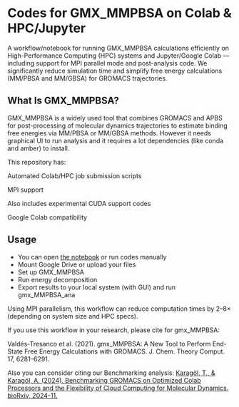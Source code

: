 # Codes for GMX_MMPBSA on Colab & HPC/Jupyter

A workflow/notebook for running GMX_MMPBSA calculations efficiently on High-Performance Computing (HPC) systems and Jupyter/Google Colab — including support for MPI parallel mode and post-analysis code.
We significantly reduce simulation time and simplify free energy calculations (MM/PBSA and MM/GBSA) for GROMACS trajectories. 

## What Is GMX_MMPBSA?
GMX_MMPBSA is a widely used tool that combines GROMACS and APBS for post-processing of molecular dynamics trajectories to estimate binding free energies via MM/PBSA or MM/GBSA methods. However it needs graphical UI to run analysis and it requires a lot dependencies (like conda and amber) to install.

This repository has:

Automated Colab/HPC job submission scripts

MPI support 

Also includes experimental CUDA support codes

Google Colab compatibility 

## Usage
- You can open [the notebook](gmx_MMPSA_conda_v0_1.ipynb) or run codes manually
- Mount Google Drive or upload your files
- Set up GMX_MMPBSA
- Run energy decomposition
- Export results to your local system (with GUI) and run gmx_MMPBSA_ana

Using MPI parallelism, this workflow can reduce computation times by 2–8× (depending on system size and HPC specs).

If you use this workflow in your research, please cite for gmx_MMPBSA:

Valdés-Tresanco et al. (2021). gmx_MMPBSA: A New Tool to Perform End-State Free Energy Calculations with GROMACS. J. Chem. Theory Comput. 17, 6281–6291.

Also you can consider citing our Benchmarking analysis:
[Karagöl, T., & Karagöl, A. (2024). Benchmarking GROMACS on Optimized Colab Processors and the Flexibility of Cloud Computing for Molecular Dynamics. bioRxiv, 2024-11.](https://www.biorxiv.org/content/10.1101/2024.11.14.623563v1.abstract) 

